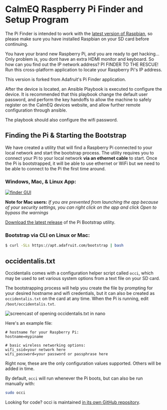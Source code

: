 # CalmEQ Raspberry Pi Finder and Setup Program

The Pi Finder is intended to work with the [latest version of Raspbian][1],
so please make sure you have installed Raspbian on your SD card before continuing.

You have your brand new Raspberry Pi, and you are ready to get hacking...  Only
problem is, you dont have an extra HDMI monitor and keyboard.  So how can you
find out the IP network address? PI FINDER TO THE RESCUE!  Run this
cross-platform application to locate your Raspberry Pi's IP address.

This version is forked from Adafruit's Pi Finder application.

After the device is located, an Ansible Playbook is executed to configure the device.
It is recommended that this playbook change the default user password, and perform
the key handoffs to allow the machine to safely register on the CalmEQ devices website,
and allow further remote configuration through ansible.

The playbook should also configure the wifi password.

## Finding the Pi & Starting the Bootstrap

We have created a utility that will find a Raspberry Pi connected to your
local network and start the bootstrap process. The utility requires you to
connect your Pi to your local network **via an ethernet cable** to start. 
Once the Pi is bootstrapped, it will be able to use ethernet or WiFi but we
need to be able to connect to the Pi the first time around.

### Windows, Mac, & Linux App:

[![finder GUI](/docs/rpi_bootstrap.png?raw=true)][2]

**Note for Mac users:** *If you are prevented from launching the app because of
your security settings, you can right click on the app and click Open to bypass
the warnings*

[Download the latest release][2] of the Pi Bootstrap utility.

### Bootstrap via CLI on Linux or Mac:

```sh
$ curl -SLs https://apt.adafruit.com/bootstrap | bash
```

## occidentalis.txt

Occidentalis comes with a configuration helper script called `occi`, which may
be used to set various system options from a text file on your SD card.

The bootstrapping process will help you create the file by prompting for your
desired hostname and wifi credentials, but it can also be created as
`occidentalis.txt` on the card at any time.  When the Pi is running, edit
`/boot/occidentalis.txt`.

![screencast of opening occidentalis.txt in nano](/docs/edit_occi_settings.gif?raw=true)

Here's an example file:

```
# hostname for your Raspberry Pi:
hostname=mypiname

# basic wireless networking options:
wifi_ssid=your network here
wifi_password=your password or passphrase here
```

Right now, these are the only configuration values supported.  Others will
be added in time.

By default, `occi` will run whenever the Pi boots, but can also be run manually
with:

```sh
sudo occi
```

Looking for code? occi is maintained [in its own GitHub repository][occi].

[1]: http://www.raspberrypi.org/downloads/
[2]: https://github.com/CalmEQ/CalmEQ-Pi-Setup/releases/latest
[occidentalis]: https://github.com/adafruit/Adafruit-Occidentalis
[occi]: https://github.com/adafruit/Adafruit-Occi
